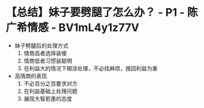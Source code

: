 # 【总结】妹子要劈腿了怎么办？ - P1 - 陈广希情感 - BV1mL4y1z77V

-   妹子劈腿后的处理方式
    1.  情商高者选择装傻
    2.  情商低者习惯装聪明
    3.  在利益大的情况下糊涂处理，不必找麻烦，挽回利益为重
-   高情商的表现
    1.  不必百分之百要求对方
    2.  在利益基础上处理问题
    3.  展现大智若愚的态度